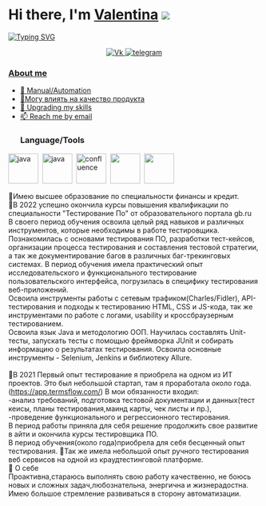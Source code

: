 # Hi there, I'm [Valentina]() ![](https://github.com/blackcater/blackcater/raw/main/images/Hi.gif) 
[![Typing SVG](https://readme-typing-svg.herokuapp.com?color=%2336BCF7&lines=QA+engeneer+from+Russia+🇷🇺)](https://git.io/typing-svg)

<div id="socials" align="center">
<a href="https://vk.com/valentinaplatonova">
		<img src="https://img.shields.io/badge/vk-blue?style=for-the-badge&logo=vk&logoColor=whit" alt="Vk"/>
<a href="https://t.me/v_platonova1">
		<img src="https://img.shields.io/badge/telegram-blue?style=for-the-badge&logo=telegram&logoColor=whit" alt="telegram"/>
</div>
	

### About me
- 🌱 Manual/Automation 
- 📝Могу влиять на качество продукта
- 📄 Upgrading my skills
- 📫 Reach me by [email](mailto:vs_platonova@vk.com)
	### Language/Tools
<img src="https://cdn.jsdelivr.net/gh/devicons/devicon/icons/java/java-plain-wordmark.svg" title="java" width="60" height="60"/>&nbsp;
	<img src="https://cdn.jsdelivr.net/gh/devicons/devicon/icons/selenium/selenium-original.svg" title="java" width="60" height="60"/>&nbsp;
	<img src="https://cdn.jsdelivr.net/gh/devicons/devicon/icons/cucumber/cucumber-plain-wordmark.svg" title="confluence" width="60" height="60"/>&nbsp;
	<img src="https://cdn.jsdelivr.net/gh/devicons/devicon/icons/intellij/intellij-original-wordmark.svg" width="60" height="60"/>&nbsp;
	<img src="https://cdn.jsdelivr.net/gh/devicons/devicon/icons/jenkins/jenkins-original.svg" width="60" height="60"/>&nbsp;
	

          
📌Имею высшее образование по специальности  финансы и кредит.<br>
📌В 2022 успешно  окончила курсы повышения квалификации по специальности "Тестирование По" от образовательного портала gb.ru<br>
В своего период обучения освоила целый ряд навыков  и различных инструментов, которые необходимы в работе тестировщика. Познакомилась с основами тестирования ПО, разработки тест-кейсов, организации процесса тестирования и составления тестовой стратегии, а так же документирование  багов в различных баг-трекинговых системах. В период обучения имела практический опыт  исследовательского и функционального тестирование пользовательского интерфейса, погрузилась в специфику тестирования веб-приложений.<br>
Освоила инструменты работы с сетевым трафиком(Charles/Fidler), API-тестирования и подходы к тестированию HTML, CSS и JS-кода,  так же  инструментами по работе с логами,  usability и кроссбраузерным тестированием.<br>
Освоила язык  Java и методологию ООП. Научилась составлять Unit-тесты, запускать тесты с помощью фреймворка JUnit и собирать информацию о результатах тестирования. Освоила основные инструменты - Selenium, Jenkins и библиотеку Allure.
	<br>
	<br>
📌В 2021 Первый опыт тестирование я приобрела на одном из ИТ проектов. Это был небольшой стартап, там я проработала около года.<br> (https://app.termsflow.com/)
В мои обязанности входил:<br>
-анализ требований, подготовка тестовой документации и данных(тест кеисы, планы тестирования,маинд карты,  чек листы и пр.),<br>
-проведение функционального и регрессионного тестирования.<br>
В период  работы   приняла для себя решение продолжить свое развитие в айти и окончила  курсы тестировщика ПО. <br>
В период обучения(около года)приобрела для себя бесценный опыт тестирования.
📌Так же имела небольшой опыт ручного тестирования веб сервисов на одной из краудтестинговой платформе. <br>
📌 О себе<br>
	Проактивна,стараюсь выполнять свою работу качественно, не боюсь новых и сложных задач,любознательна, энергична и жизнерадостна. Имею большое стремление развиваться в сторону автоматизации.
	

